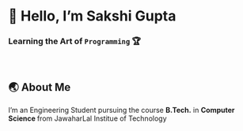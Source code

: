  # 👋 Hello, I’m Sakshi Gupta </h1>


 
 ### <b> Learning the Art of `Programming` 🏆 </b>

<br/> 
  
## :earth_asia: About Me
I’m an Engineering Student pursuing the course <b>B.Tech.</b> in <b>Computer Science </b> from JawaharLal Institue of Technology 
